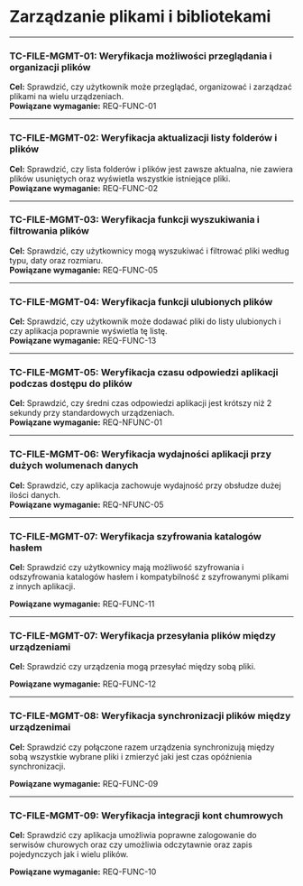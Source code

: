 # Zarządzanie plikami i bibliotekami

---

### TC-FILE-MGMT-01: Weryfikacja możliwości przeglądania i organizacji plików
**Cel:** Sprawdzić, czy użytkownik może przeglądać, organizować i zarządzać plikami na wielu urządzeniach.  
**Powiązane wymaganie:** REQ-FUNC-01  

---

### TC-FILE-MGMT-02: Weryfikacja aktualizacji listy folderów i plików
**Cel:** Sprawdzić, czy lista folderów i plików jest zawsze aktualna, nie zawiera plików usuniętych oraz wyświetla wszystkie istniejące pliki.  
**Powiązane wymaganie:** REQ-FUNC-02  

---

### TC-FILE-MGMT-03: Weryfikacja funkcji wyszukiwania i filtrowania plików
**Cel:** Sprawdzić, czy użytkownicy mogą wyszukiwać i filtrować pliki według typu, daty oraz rozmiaru.  
**Powiązane wymaganie:** REQ-FUNC-05  

---

### TC-FILE-MGMT-04: Weryfikacja funkcji ulubionych plików
**Cel:** Sprawdzić, czy użytkownik może dodawać pliki do listy ulubionych i czy aplikacja poprawnie wyświetla tę listę.  
**Powiązane wymaganie:** REQ-FUNC-13  

---

### TC-FILE-MGMT-05: Weryfikacja czasu odpowiedzi aplikacji podczas dostępu do plików
**Cel:** Sprawdzić, czy średni czas odpowiedzi aplikacji jest krótszy niż 2 sekundy przy standardowych urządzeniach.  
**Powiązane wymaganie:** REQ-NFUNC-01  

---

### TC-FILE-MGMT-06: Weryfikacja wydajności aplikacji przy dużych wolumenach danych
**Cel:** Sprawdzić, czy aplikacja zachowuje wydajność przy obsłudze dużej ilości danych.  
**Powiązane wymaganie:** REQ-NFUNC-05  

---

### TC-FILE-MGMT-07: Weryfikacja szyfrowania katalogów hasłem
**Cel:** Sprawdzić czy użytkownicy mają możliwość szyfrowania i odszyfrowania katalogów hasłem i kompatybilność z szyfrowanymi plikami z innych aplikacji.
  
**Powiązane wymaganie:** REQ-FUNC-11

---

### TC-FILE-MGMT-07: Weryfikacja przesyłania plików między urządzeniami
**Cel:** Sprawdzić czy urządzenia mogą przesyłać między sobą pliki.
  
**Powiązane wymaganie:** REQ-FUNC-12

---

### TC-FILE-MGMT-08: Weryfikacja synchronizacji plików między urządzenimai
**Cel:** Sprawdzić czy połączone razem urządzenia synchronizują między sobą wszystkie wybrane pliki i zmierzyć jaki jest czas opóźnienia synchronizacji.
  
**Powiązane wymaganie:** REQ-FUNC-09

---

### TC-FILE-MGMT-09: Weryfikacja integracji kont chumrowych
**Cel:** Sprawdzić czy aplikacja umożliwia poprawne zalogowanie do serwisów churowych oraz czy umożliwia odczytawnie oraz zapis pojedynczych jak i wielu plików.
  
**Powiązane wymaganie:** REQ-FUNC-10
